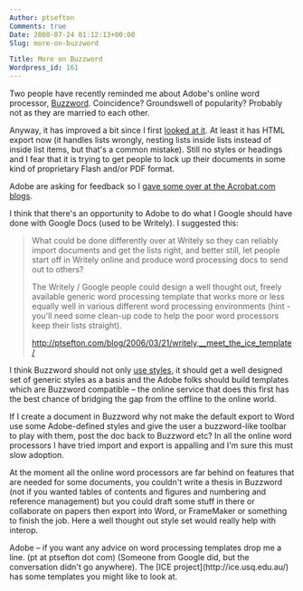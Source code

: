 ```yaml
---
Author: ptsefton
Comments: true
Date: 2008-07-24 01:12:13+00:00
Slug: more-on-buzzword

Title: More on Buzzword
Wordpress_id: 161
---
```


<div>

<div class="page-toc">

</div>

<div>

Two people have recently reminded me about Adobe's online word
processor, [Buzzword](https://buzzword.acrobat.com/). Coincidence?
Groundswell of popularity? Probably not as they are married to each
other.

Anyway, it has improved a bit since I first [looked at
it](http://ptsefton.com/blog/2007/10/03/10-01-45.649977/). At least it
has HTML export now (it handles lists wrongly, nesting lists inside
lists instead of inside list items, but that's a common mistake). Still
no styles or headings and I fear that it is trying to get people to lock
up their documents in some kind of proprietary Flash and/or PDF format.

Adobe are asking for feedback so I [gave some over at the Acrobat.com
blogs](http://blogs.adobe.com/acom/2008/06/buzzword_looking_ahead.html).

I think that there's an opportunity to Adobe to do what I Google should
have done with Google Docs (used to be Writely). I suggested this:

> What could be done differently over at Writely so they can reliably
> import documents and get the lists right, and better still, let people
> start off in Writely online and produce word processing docs to send
> out to others?
>
> The Writely / Google people could design a well thought out, freely
> available generic word processing template that works more or less
> equally well in various different word processing environments (hint -
> you'll need some clean-up code to help the poor word processors keep
> their lists straight).
>
> <http://ptsefton.com/blog/2006/03/21/writely,__meet_the_ice_template/>

I think Buzzword should not only [use
styles](http://del.icio.us/ptsefton/usestyles), it should get a well
designed set of generic styles as a basis and the Adobe folks should
build templates which are Buzzword compatible <span
class="spCh spChx2013">–</span> the online service that does this first
has the best chance of bridging the gap from the offline to the online
world.

If I create a document in Buzzword why not make the default export to
Word use some Adobe-defined styles and give the user a buzzword-like
toolbar to play with them, post the doc back to Buzzword etc? In all the
online word processors I have tried import and export is appalling and
I'm sure this must slow adoption.

At the moment all the online word processors are far behind on features
that are needed for some documents, you couldn't write a thesis in
Buzzword (not if you wanted tables of contents and figures and numbering
and reference management) but you could draft some stuff in there or
collaborate on papers then export into Word, or FrameMaker or something
to finish the job. Here a well thought out style set would really help
with interop.

<p>
Adobe <span class="spCh spChx2013">–</span> if you want any advice on
word processing templates
<script type="text/javascript">
<!--
h='&#112;&#116;&#x73;&#x65;&#102;&#116;&#x6f;&#110;&#46;&#x63;&#x6f;&#x6d;';a='&#64;';n='&#112;&#116;';e=n+a+h;
document.write('<a h'+'ref'+'="ma'+'ilto'+':'+e+'" clas'+'s="em' + 'ail">'+'drop me a line.'+'<\/'+'a'+'>');
// -->
</script>
<noscript>
drop me a line. (pt at ptsefton dot com)
</noscript>
(Someone from Google did, but the conversation didn't go anywhere). The
[ICE project](http://ice.usq.edu.au/) has some templates you might like
to look at.
</p>

</div>

</div>
